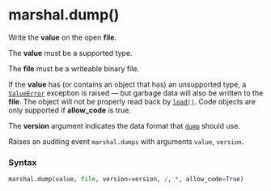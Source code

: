 # marshal.dump()

Write the **value** on the open **file**.

The **value** must be a supported type.

The **file** must be a writeable binary file.

If the **value** has (or contains an object that has) an unsupported type, a [`ValueError`](/exceptions/ValueError.md) exception is raised — but garbage data will also be written to the **file**. The object will not be properly read back by [`load()`](/modules/marshal/load.md). Code objects are only supported if **allow_code** is true.

The **version** argument indicates the data format that [`dump`](/modules/marshal/dump.md) should use.

Raises an auditing event `marshal.dumps` with arguments `value`, `version`.

### Syntax

```python
marshal.dump(value, file, version=version, /, *, allow_code=True)
```

